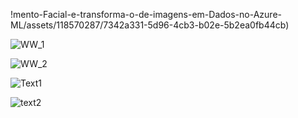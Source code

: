 
!mento-Facial-e-transforma-o-de-imagens-em-Dados-no-Azure-ML/assets/118570287/7342a331-5d96-4cb3-b02e-5b2ea0fb44cb)

![WW_1](https://github.com/dansfisica85/DIO---Reconhecimento-Facial-e-transforma-o-de-imagens-em-Dados-no-Azure-ML/assets/118570287/798bad81-c7e2-4e07-b29c-c9c448504f28)

![WW_2](https://github.com/dansfisica85/DIO---Reconhecimento-Facial-e-transforma-o-de-imagens-em-Dados-no-Azure-ML/assets/118570287/fa86eb7b-6109-462d-a880-3617a91e149a)

![Text1](https://github.com/dansfisica85/DIO---Reconhecimento-Facial-e-transforma-o-de-imagens-em-Dados-no-Azure-ML/assets/118570287/aadd214b-c137-4ffd-89cc-effafb98ff80)

![text2](https://github.com/dansfisica85/DIO---Reconhecimento-Facial-e-transforma-o-de-imagens-em-Dados-no-Azure-ML/assets/118570287/cbd6932e-e044-4c3c-9ee9-4b3f9e33896d)
